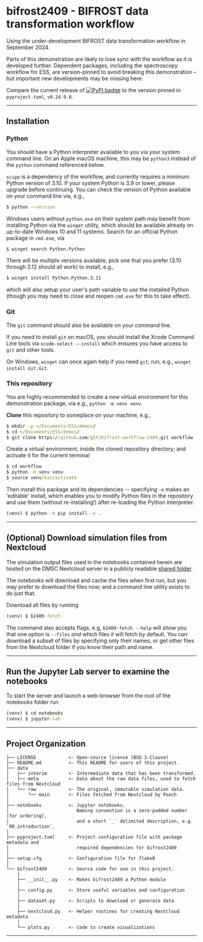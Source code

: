 # bifrost2409 - BIFROST data transformation workflow

Using the under-development BIFROST data transformation workflow in September 2024.

Parts of this demonstration are likely to lose sync with the workflow as it is developed
further. Dependent packages, including the spectroscopy workflow for ESS,
are version-pinned to avoid breaking this demonstration &ndash; 
but important new developments may be missing here.

Compare the current release of 
[![PyPI badge](http://img.shields.io/pypi/v/essspectroscopy.svg)](https://pypi.python.org/pypi/essspectroscopy)
to the version pinned in `pyproject.toml`, `v0.24.9.0`.

--------

## Installation

### Python
You should have a Python interpreter available to you via your system command line.
On an Apple macOS machine, this may be `python3` instead of the `python` command referenced below.

`scipp` is a dependency of the workflow, and currently requires a minimum Python version of 3.10.
If your system Python is 3.9 or lower, please upgrade before continuing.
You can check the version of Python available on your command line via, e.g.,

```cmd
$ python --version
```

Windows users without `python.exe` on their system path may benefit from installing Python via
the `winget` utility, which should be available already on up-to-date Windows 10 and 11 systems.
Search for an official Python package in `cmd.exe`, via 

```cmd
$ winget search Python.Python
```

There will be multiple versions available, pick one that you prefer (3.10 through 3.12 should all work)
to install, e.g.,
``` cmd
$ winget install Python.Python.3.11
```
which will also setup your user's path variable to _use_ the installed Python (though you may need to close and reopen `cmd.exe` for this to take effect).

### Git
The `git` command should also be available on your command line.

If you need to install `git` on macOS, you should install the Xcode Command Line tools via `xcode-select –-install` which ensures you have access to `git` and other tools.

On Windows, `winget` can once again help if you need `git`; run, e.g., `winget install Git.Git`.

### This repository
You are highly recommended to create a new virtual environment for this demonstration package, via e.g., `python -m venv venv`.

**Clone** this repository to someplace on your machine, e.g.,

```cmd
$ mkdir -p ~/Documents/ESS/demos/
$ cd ~/Documents/ESS/demos/
$ git clone https://github.com/g5t/bifrost-workflow-2409.git workflow
```

Create a virtual environment, inside the cloned repository directory; 
and activate it for the current terminal
```cmd
$ cd workflow
$ python -m venv venv
$ source venv/bin/activate
```

Then install this package and its dependencies -- specifying `-e` makes an 'editable' install,
which enables you to modify Python files in the repository and use them (without re-installing!)
after re-loading the Python interpreter.

```cmd
(venv) $ python -m pip install -e .
```

--------
## (Optional) Download simulation files from Nextcloud
The simulation output files used in the notebooks contained herein are hosted
on the DMSC Nextcloud server in a publicly readable 
[shared folder](https://project.esss.dk/owncloud/index.php/s/Diq9n3kITaEBtq7?path=%2FSimulations).

The notebooks will download and cache the files when first run, but you may prefer
to download the files now; and a command line utility exists to do just that.

Download all files by running 
```cmd
(venv) $ b2409-fetch
```
The command also accepts flags, e.g, `b2409-fetch --help` will show you that one
option is `--files` _and_ which files it will fetch by default.
You can download a subset of files by specifying only their names,
or get other files from the Nextcloud folder if you know their path and name.

--------
## Run the Jupyter Lab server to examine the notebooks
To start the server and launch a web-browser from the root of the notebooks folder run
```cmd
(venv) $ cd notebooks
(venv) $ jupyter-lab
```

--------

## Project Organization

```
├── LICENSE            <- Open-source license (BSD 3-Clause)
├── README.md          <- This README for users of this project.
├── data
│   ├── interim        <- Intermediate data that has been transformed.
│   ├── meta           <- Data about the raw data files, used to fetch files from Nextcloud
│   └── raw            <- The original, immutable simulation data.
│       └── main       <- Files fetched from Nextcloud by Pooch
│
├── notebooks          <- Jupyter notebooks. 
│                         Naming convention is a zero-padded number (for ordering),
│                         and a short `_` delimited description, e.g. `00_introduction`.
│
├── pyproject.toml     <- Project configuration file with package metadata and 
│                         required dependencies for bifrost2409
│
├── setup.cfg          <- Configuration file for flake8
│
└── bifrost2409        <- Source code for use in this project.
    │
    ├── __init__.py    <- Makes bifrost2409 a Python module
    │
    ├── config.py      <- Store useful variables and configuration
    │
    ├── dataset.py     <- Scripts to download or generate data
    │
    ├── nextcloud.py   <- Helper routines for creating Nextcloud metadata
    │
    └── plots.py       <- Code to create visualizations
```

--------

